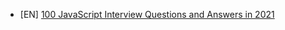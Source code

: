 - [EN] [100 JavaScript Interview Questions and Answers in 2021](https://betterprogramming.pub/100-javascript-interview-questions-58e22e30f7f1)
